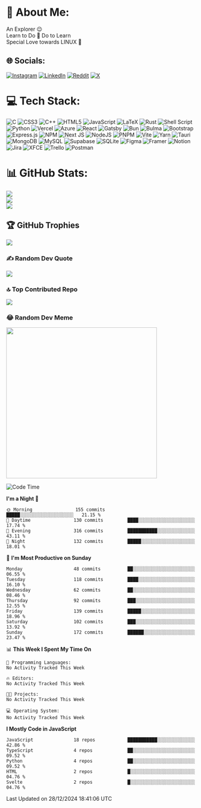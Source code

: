 


# 💫 About Me:
An Explorer 😉<br>Learn to Do 🔁 Do to Learn<br>Special Love towards LINUX 💝


## 🌐 Socials:
[![Instagram](https://img.shields.io/badge/Instagram-%23E4405F.svg?logo=Instagram&logoColor=white)](https://instagram.com/rex_incognito) [![LinkedIn](https://img.shields.io/badge/LinkedIn-%230077B5.svg?logo=linkedin&logoColor=white)](https://linkedin.com/in/nitprnv) [![Reddit](https://img.shields.io/badge/Reddit-%23FF4500.svg?logo=Reddit&logoColor=white)](https://reddit.com/user/winged_nemesis) [![X](https://img.shields.io/badge/X-black.svg?logo=X&logoColor=white)](https://x.com/nitprnv) 

# 💻 Tech Stack:
![C](https://img.shields.io/badge/c-%2300599C.svg?style=for-the-badge&logo=c&logoColor=white) ![CSS3](https://img.shields.io/badge/css3-%231572B6.svg?style=for-the-badge&logo=css3&logoColor=white) ![C++](https://img.shields.io/badge/c++-%2300599C.svg?style=for-the-badge&logo=c%2B%2B&logoColor=white) ![HTML5](https://img.shields.io/badge/html5-%23E34F26.svg?style=for-the-badge&logo=html5&logoColor=white) ![JavaScript](https://img.shields.io/badge/javascript-%23323330.svg?style=for-the-badge&logo=javascript&logoColor=%23F7DF1E) ![LaTeX](https://img.shields.io/badge/latex-%23008080.svg?style=for-the-badge&logo=latex&logoColor=white) ![Rust](https://img.shields.io/badge/rust-%23000000.svg?style=for-the-badge&logo=rust&logoColor=white) ![Shell Script](https://img.shields.io/badge/shell_script-%23121011.svg?style=for-the-badge&logo=gnu-bash&logoColor=white) ![Python](https://img.shields.io/badge/python-3670A0?style=for-the-badge&logo=python&logoColor=ffdd54) ![Vercel](https://img.shields.io/badge/vercel-%23000000.svg?style=for-the-badge&logo=vercel&logoColor=white) ![Azure](https://img.shields.io/badge/azure-%230072C6.svg?style=for-the-badge&logo=microsoftazure&logoColor=white) ![React](https://img.shields.io/badge/react-%2320232a.svg?style=for-the-badge&logo=react&logoColor=%2361DAFB) ![Gatsby](https://img.shields.io/badge/Gatsby-%23663399.svg?style=for-the-badge&logo=gatsby&logoColor=white) ![Bun](https://img.shields.io/badge/Bun-%23000000.svg?style=for-the-badge&logo=bun&logoColor=white) ![Bulma](https://img.shields.io/badge/bulma-00D0B1?style=for-the-badge&logo=bulma&logoColor=white) ![Bootstrap](https://img.shields.io/badge/bootstrap-%238511FA.svg?style=for-the-badge&logo=bootstrap&logoColor=white) ![Express.js](https://img.shields.io/badge/express.js-%23404d59.svg?style=for-the-badge&logo=express&logoColor=%2361DAFB) ![NPM](https://img.shields.io/badge/NPM-%23CB3837.svg?style=for-the-badge&logo=npm&logoColor=white) ![Next JS](https://img.shields.io/badge/Next-black?style=for-the-badge&logo=next.js&logoColor=white) ![NodeJS](https://img.shields.io/badge/node.js-6DA55F?style=for-the-badge&logo=node.js&logoColor=white) ![PNPM](https://img.shields.io/badge/pnpm-%234a4a4a.svg?style=for-the-badge&logo=pnpm&logoColor=f69220) ![Vite](https://img.shields.io/badge/vite-%23646CFF.svg?style=for-the-badge&logo=vite&logoColor=white) ![Yarn](https://img.shields.io/badge/yarn-%232C8EBB.svg?style=for-the-badge&logo=yarn&logoColor=white) ![Tauri](https://img.shields.io/badge/tauri-%2324C8DB.svg?style=for-the-badge&logo=tauri&logoColor=%23FFFFFF) ![MongoDB](https://img.shields.io/badge/MongoDB-%234ea94b.svg?style=for-the-badge&logo=mongodb&logoColor=white) ![MySQL](https://img.shields.io/badge/mysql-%2300000f.svg?style=for-the-badge&logo=mysql&logoColor=white) ![Supabase](https://img.shields.io/badge/Supabase-3ECF8E?style=for-the-badge&logo=supabase&logoColor=white) ![SQLite](https://img.shields.io/badge/sqlite-%2307405e.svg?style=for-the-badge&logo=sqlite&logoColor=white) ![Figma](https://img.shields.io/badge/figma-%23F24E1E.svg?style=for-the-badge&logo=figma&logoColor=white) ![Framer](https://img.shields.io/badge/Framer-black?style=for-the-badge&logo=framer&logoColor=blue) ![Notion](https://img.shields.io/badge/Notion-%23000000.svg?style=for-the-badge&logo=notion&logoColor=white) ![Jira](https://img.shields.io/badge/jira-%230A0FFF.svg?style=for-the-badge&logo=jira&logoColor=white) ![XFCE](https://img.shields.io/badge/XFCE-%232284F2.svg?style=for-the-badge&logo=xfce&logoColor=white) ![Trello](https://img.shields.io/badge/Trello-%23026AA7.svg?style=for-the-badge&logo=Trello&logoColor=white) ![Postman](https://img.shields.io/badge/Postman-FF6C37?style=for-the-badge&logo=postman&logoColor=white)
# 📊 GitHub Stats:
![](https://github-readme-stats.vercel.app/api?username=nitz-prnv&theme=buefy&hide_border=false&include_all_commits=false&count_private=false)<br/>
![](https://github-readme-streak-stats.herokuapp.com/?user=nitz-prnv&theme=buefy&hide_border=false)<br/>
![](https://github-readme-stats.vercel.app/api/top-langs/?username=nitz-prnv&theme=buefy&hide_border=false&include_all_commits=false&count_private=false&layout=compact)

## 🏆 GitHub Trophies
![](https://github-profile-trophy.vercel.app/?username=nitz-prnv&theme=discord&no-frame=false&no-bg=true&margin-w=4)

### ✍️ Random Dev Quote
![](https://quotes-github-readme.vercel.app/api?type=vetical&theme=radical)

### 🔝 Top Contributed Repo
![](https://github-contributor-stats.vercel.app/api?username=nitz-prnv&limit=5&theme=dark&combine_all_yearly_contributions=true)

### 😂 Random Dev Meme
<img src='https://randommeme-five.vercel.app/' style="height: 400px;"/>
 
 
<!--START_SECTION:waka-->
![Code Time](http://img.shields.io/badge/Code%20Time-172%20hrs%2050%20mins-blue)

**I'm a Night 🦉** 

```text
🌞 Morning                155 commits         █████░░░░░░░░░░░░░░░░░░░░   21.15 % 
🌆 Daytime                130 commits         ████░░░░░░░░░░░░░░░░░░░░░   17.74 % 
🌃 Evening                316 commits         ███████████░░░░░░░░░░░░░░   43.11 % 
🌙 Night                  132 commits         █████░░░░░░░░░░░░░░░░░░░░   18.01 % 
```
📅 **I'm Most Productive on Sunday** 

```text
Monday                   48 commits          ██░░░░░░░░░░░░░░░░░░░░░░░   06.55 % 
Tuesday                  118 commits         ████░░░░░░░░░░░░░░░░░░░░░   16.10 % 
Wednesday                62 commits          ██░░░░░░░░░░░░░░░░░░░░░░░   08.46 % 
Thursday                 92 commits          ███░░░░░░░░░░░░░░░░░░░░░░   12.55 % 
Friday                   139 commits         █████░░░░░░░░░░░░░░░░░░░░   18.96 % 
Saturday                 102 commits         ███░░░░░░░░░░░░░░░░░░░░░░   13.92 % 
Sunday                   172 commits         ██████░░░░░░░░░░░░░░░░░░░   23.47 % 
```


📊 **This Week I Spent My Time On** 

```text
💬 Programming Languages: 
No Activity Tracked This Week

🔥 Editors: 
No Activity Tracked This Week

🐱‍💻 Projects: 
No Activity Tracked This Week

💻 Operating System: 
No Activity Tracked This Week
```

**I Mostly Code in JavaScript** 

```text
JavaScript               18 repos            ███████████░░░░░░░░░░░░░░   42.86 % 
TypeScript               4 repos             ██░░░░░░░░░░░░░░░░░░░░░░░   09.52 % 
Python                   4 repos             ██░░░░░░░░░░░░░░░░░░░░░░░   09.52 % 
HTML                     2 repos             █░░░░░░░░░░░░░░░░░░░░░░░░   04.76 % 
Svelte                   2 repos             █░░░░░░░░░░░░░░░░░░░░░░░░   04.76 % 
```




 Last Updated on 28/12/2024 18:41:06 UTC
<!--END_SECTION:waka-->

